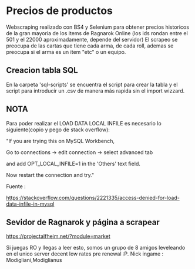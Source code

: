 # Precios de productos
 Webscraping realizado con BS4 y Selenium para obtener precios historicos de la gran mayoria de los items de Ragnarok Online (los ids rondan entre el 501 y el 22000 aproximadamente, depende del servidor)
 El scrapeo se preocupa de las cartas que tiene cada arma, de cada roll, ademas se preocupa si el arma es un item "etc" o un equipo.

 ## Creacion tabla SQL
 En la carpeta 'sql-scripts' se encuentra el script para crear la tabla y el script para introducir un .csv de manera más rapida sin el import wizzard.

 ## NOTA
 Para poder realizar el LOAD DATA LOCAL INFILE es necesario lo siguiente(copio y pego de stack overflow):

"If you are trying this on MySQL Workbench,

Go to connections -> edit connection -> select advanced tab

and add OPT_LOCAL_INFILE=1 in the 'Others' text field.

Now restart the connection and try."

Fuente : 

https://stackoverflow.com/questions/2221335/access-denied-for-load-data-infile-in-mysql


## Sevidor de Ragnarok y página a scrapear
https://projectalfheim.net/?module=market

Si juegas RO y llegas a leer esto, somos un grupo de 8 amigos leveleando en el unico server decent low rates pre renewal :P.
Nick ingame : Modigliani,Modiglianus

